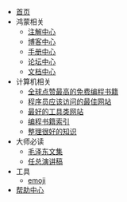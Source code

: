 
- [首页](/)
- 鸿蒙相关
  - [注解中心](https://gitee.com/weharmony/kernel_liteos_a_note)
  - [博客中心](/blog/)
  - [手册中心](http://doxygen.weharmonyos.com/index.html)
  - [论坛中心](http://bbs.weharmonyos.com)
  - [文档中心](http://open.weharmonyos.com)
- 计算机相关
  - [全球点赞最高的免费编程书籍](/vendor/free-programming-books-zh)
  - [程序员应该访问的最佳网站](/vendor/程序员应该访问的最佳网站) 
  - [最好的工具类网站](/vendor/chatgpt) 
  - [编程书籍索引](/vendor/freebook.md)
  - [整理很好的知识](/CS-Notes/) 
- 大师必读
  - [毛泽东文集](/mao/)
  - [任总演讲稿](/ren/) 
- 工具
  - [emoji](/tools/markdown-emoji.md) 
- [帮助中心](/vendor/donate.md)
